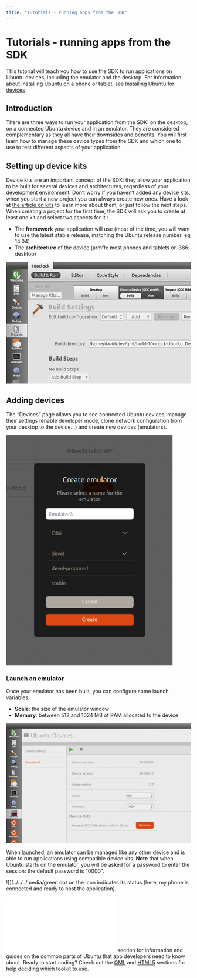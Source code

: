 ```yaml
---
title: "Tutorials - running apps from the SDK"
---
```


# Tutorials - running apps from the SDK

This tutorial will teach you how to use the SDK to run applications on Ubuntu
devices, including the emulator and the desktop. For information about
installing Ubuntu on a phone or tablet, see [Installing Ubuntu for devices](http://developer.ubuntu.com/start/ubuntu-for-devices/installing-ubuntu-for-devices/)

## Introduction

There are three ways to run your application from the SDK: on the desktop, on
a connected Ubuntu device and in an emulator. They are considered
complementary as they all have their downsides and benefits. You will first
learn how to manage these device types from the SDK and which one to use to
test different aspects of your application.

## Setting up device kits

Device kits are an important concept of the SDK: they allow your application
to be built for several devices and architectures, regardless of your
development environment. Don’t worry if you haven’t added any device kits,
when you start a new project you can always create new ones. Have a look at
[the article on kits](tutorials-click-targets-and-device-kits.md) to learn more about them, or just follow the next steps. When creating a project for the first time, the SDK will ask you to
create at least one kit and select two aspects for it :

  * The **framework** your application will use (most of the time, you will want to use the latest stable release, matching the Ubuntu release number. eg 14.04)
  * The **architecture** of the device (armfh: most phones and tablets or i386: desktop)

![](../../../media/managing_kits.png)

## Adding devices

The “Devices” page allows you to see connected Ubuntu devices, manage their
settings (enable developer mode, clone network configuration from your desktop
to the device...) and create new devices (emulators).

![](../../../media/emulator_create.png)

### Launch an emulator

Once your emulator has been built, you can configure some launch variables:

  * **Scale**: the size of the emulator window
  * **Memory**: between 512 and 1024 MB of RAM allocated to the device

![](../../../media/emulator_config-700x451.png)

When launched, an emulator can be managed like any other device and is able to
run applications using compatible device kits. **Note** that when Ubuntu
starts on the emulator, you will be asked for a password to enter the session:
the default password is "0000".

![](../../../media/green dot on the icon indicates its status (here, my phone is
connected and ready to host the application).

![](../../../media/index.md) section for information and guides on the common parts of Ubuntu that app developers need to know about. Ready to start coding? Check out the [QML](../../apps/qml/index.html) and [HTML5](../../apps/html-5/index.html) sections for help deciding which toolkit to use.
